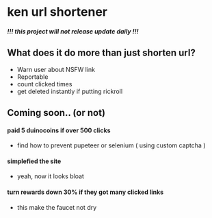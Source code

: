 # ken url shortener
##### !!! this project will not release update daily !!!
## What does it do more than just shorten url?
* Warn user about NSFW link
* Reportable
* count clicked times
* get deleted instantly if putting rickroll
## Coming soon.. (or not)
#### paid 5 duinocoins if over 500 clicks
* find how to prevent pupeteer or selenium ( using custom captcha )
#### simplefied the site
* yeah, now it looks bloat
#### turn rewards down 30% if they got many clicked links
* this make the faucet not dry
